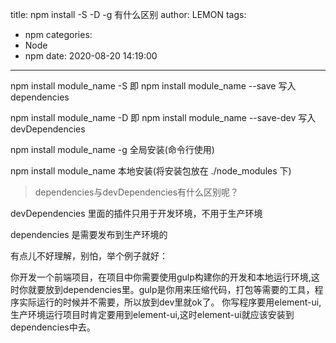 title: npm install -S -D -g 有什么区别
author: LEMON
tags:
  - npm
categories:
  - Node
  - npm
date: 2020-08-20 14:19:00
---
npm install module_name -S    即    npm install module_name --save    写入dependencies

npm install module_name -D    即    npm install module_name --save-dev 写入devDependencies

<!--more-->

npm install module_name -g 全局安装(命令行使用)

npm install module_name 本地安装(将安装包放在 ./node_modules 下)

>dependencies与devDependencies有什么区别呢？ 

devDependencies 里面的插件只用于开发环境，不用于生产环境

dependencies 是需要发布到生产环境的

有点儿不好理解，别怕，举个例子就好：

你开发一个前端项目，在项目中你需要使用gulp构建你的开发和本地运行环境,这时你就要放到dependencies里。gulp是你用来压缩代码，打包等需要的工具，程序实际运行的时候并不需要，所以放到dev里就ok了。
你写程序要用element-ui,生产环境运行项目时肯定要用到element-ui,这时element-ui就应该安装到dependencies中去。